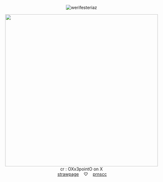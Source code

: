 <p align="center"> <img src="https://komarev.com/ghpvc/?username=werifesteriaz&label=%3C%F0%9D%9F%91&color=becc51&style=flat" alt="werifesteriaz" /> </p>

<div align="center">
<img src="https://files.catbox.moe/yl3rnx.png" width="500">
</div>

<div align="center">
cr : OXx3pointO on X
</div>

<div align="center">‎
<a href="https://revythille.straw.page/">strawpage</a>‎ ‎ ‎ ‎ ‎♡‎ ‎ ‎ ‎ <a href="https://pronouns.cc/@revythille.">prnscc</a>
</div>
